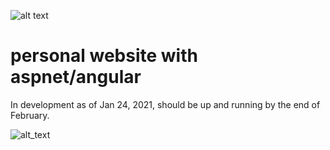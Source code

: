 ![alt text](https://img.shields.io/badge/.NET%20SDK-5.0.101-green)
# personal website with aspnet/angular
In development as of Jan 24, 2021, should be up and running by the end of February.

![alt_text](https://miro.medium.com/max/625/1*vP1drWY1myDhV99P9YHhGg.png)
